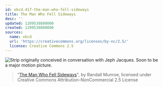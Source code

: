 ```yaml
---
id: xkcd.417-the-man-who-fell-sideways
title: The Man Who Fell Sideways
desc: ''
updated: 1209538800000
created: 1209538800000
sources:
  name: xkcd
  url: 'https://creativecommons.org/licenses/by-nc/2.5/'
  license: Creative Commons 2.5
---
```

![Strip originally conceived in conversation with Jeph Jacques.  Soon to be a major motion picture.](https://imgs.xkcd.com/comics/the_man_who_fell_sideways.png)
> "[The Man Who Fell Sideways](https://xkcd.com/417/)", by Randall Munroe, licensed under Creative Commons Attribution-NonCommercial 2.5 License
